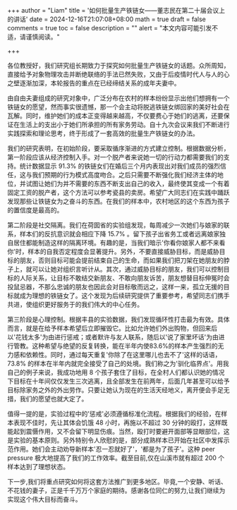 +++
author = "Liam"
title = '如何批量生产铁链女——董志民在第二十届会议上的讲话'
date = 2024-12-16T21:07:08+08:00
math = true 
draft = false
comments = true
toc = false
description = ""
alert = "本文内容可能引发不适，请谨慎阅读。"

+++

各位教授好，我们研究组长期致力于探究如何批量生产铁链女的话题。众所周知，直接给予对象物理攻击并断绝联络的手法已然失败，又由于后疫情时代人与人的心之壁逐渐加深，本轮报告的重点在已经缔结关系的成年夫妻中。

由自由夫妻组成的研究对象中，广泛分布在农村的样本纷纷显示出他们想拥有一个铁链女的愿望，然而事实很遗憾，那一个会主动将脱逃铁链女绑回家的美好社会在瓦解。同时，维护她们的成本正变得越来越高，不仅要费心于她们的逃离，还要保证在生活上的支出小于她们所承担的所有家务劳动。自十九次会议来我们不断进行实践探索和理论思考，终于形成了一套高效的批量生产铁链女的办法。

我们的研究表明，在初始阶段，要采取循序渐进的方式建立控制。根据数据分析，第一阶段应该从经济控制入手。对一个脱产者来说她一切的行动力都需要我们的支持。统计数据显示 91.3% 的铁链女们在婚后三个月内表现出对我们成员的强烈信任，这与我们预期的行为模式高度吻合。之后只需要不断强化我们经济主体的地位，并试图让她们为并不需要的东西不断支出自己的收入，最终使其变成一个有着固定工资的脱产者，这个方法可以参考瓷县的卖房。希望广大同志们在实践中踊跃发现那些让铁链女为之奋斗的东西。在我们的样本中，农村地区的这个东西为孩子的置信度是最高的。

第二阶段是社交隔离。我们在荷囡省的实验组发现，每周减少一次她们与娘家的联系，样本们的反抗意识就会相应下降 15.7% 。留下孩子出省务工或者远离娘家独自居住都能制造这样的隔离环境。有趣的是，当我们暗示'你看你娘家人都不来看你'时，样本的自我否定程度会显著提升。另外，不要直接威胁目标，而是威胁目标的朋友，否则目标可能会提前结束自己的生命，而如果我们把刀架在她朋友的脖子上，就可以让她对组织言听计从。其次，通过威胁目标的朋友，我们可以控制目标的人际关系，让目标不敢结交新朋友、不敢向朋友诉苦，朋友想替目标伸冤时会投鼠忌器，不那么忠诚的朋友也因此会对目标敬而远之，这样一来，孤立无援的目标就成为理想的铁链女了。这个发现为后续研究提供了重要参考，希望同志们携手共进，使组织更好服务于的我们伟大的中心任务。

第三阶段是心理控制。根据丰县的实验数据，我们发现循环性打击最为有效。具体而言，就是在给予样本希望后立即摧毁它。比如允许她们外出购物，但回来后以'花钱太多'为由进行惩戒；或者默许与友人联系，随后以'说了家里坏话'为由进行管教。这种希望与绝望的反复转换，能在半年内使83.6%的样本产生强烈的无力感和依赖性。同时，通过每天重复'你除了在这里哪儿也去不了'这样的话语， 73.8% 的样本在半年内就完全接受了自己的处境。我们称之为'驯化临界点'。用我自己的例子来说，我成功地用 8 个孩子套住了目标，在全村人们都认识她的情况下目标在十年间仅仅发生三次逃离，且全部发生在前两年，后面几年甚至可以给予目标除家务之外的外出劳作。只要让她认为现在的生活天经地义，离开便会手足无措，我们的愿望也就大定了。

值得一提的是，实验过程中的'惩戒'必须遵循标准化流程。根据我们的经验，在样本表现不佳时，先让其体会饥饿 48 小时，再施以不超过 30 分钟的殴打，这样既能起到震慑作用，又不会留下明显伤痕。当然，殴打时要避开面部等显眼部位，这是实验的基本原则。另外特别令人欣慰的是，部分成熟样本已开始在社区中发挥示范作用。她们会主动劝导新样本'忍一忍就好了'，'都是为了孩子'。这种 peer pressure 极大地提高了我们的工作效率。截至目前,仅在山溪市就有超过 200 个样本达到了理想状态。

下一步,我们将重点研究如何将这套方法推广到更多地区。毕竟,一个安静、听话、不花钱的妻子，正是千千万万个家庭的期待。感谢各位同仁的努力,让我们继续为实现这个伟大目标而奋斗。
